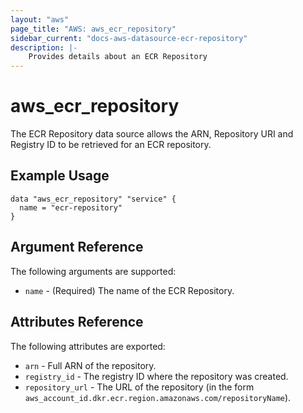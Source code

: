 ```yaml
---
layout: "aws"
page_title: "AWS: aws_ecr_repository"
sidebar_current: "docs-aws-datasource-ecr-repository"
description: |-
    Provides details about an ECR Repository
---
```


# aws_ecr_repository

The ECR Repository data source allows the ARN, Repository URI and Registry ID to be retrieved for an ECR repository.

## Example Usage

```hcl
data "aws_ecr_repository" "service" {
  name = "ecr-repository"
}
```

## Argument Reference

The following arguments are supported:

* `name` - (Required) The name of the ECR Repository.

## Attributes Reference

The following attributes are exported:

* `arn` - Full ARN of the repository.
* `registry_id` - The registry ID where the repository was created.
* `repository_url` - The URL of the repository (in the form `aws_account_id.dkr.ecr.region.amazonaws.com/repositoryName`).
